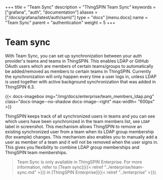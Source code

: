 +++
title = "Team Sync"
description = "ThingSPIN Team Sync"
keywords = ["grafana", "auth", "documentation"]
aliases = ["/docs/grafana/latest/auth/saml/"]
type = "docs"
[menu.docs]
name = "Team Sync"
parent = "authentication"
weight = 5
+++

# Team sync

With Team Sync, you can set up synchronization between your auth provider's teams and teams in ThingSPIN. This enables LDAP or GitHub OAuth users which are members
of certain teams/groups to automatically be added/removed as members to certain teams in ThingSPIN. Currently the synchronization will only happen every
time a user logs in, unless LDAP is used together with active background synchronization that was added in ThingSPIN 6.3.

{{< docs-imagebox img="/img/docs/enterprise/team_members_ldap.png" class="docs-image--no-shadow docs-image--right" max-width= "600px" >}}

ThingSPIN keeps track of all synchronized users in teams and you can see which users have been synchronized in the team members list, see `LDAP` label in screenshot.
This mechanism allows ThingSPIN to remove an existing synchronized user from a team when its LDAP group membership (for example) changes. This mechanism also enables you to manually add a user as member of a team and it will not be removed when the user signs in. This gives you flexibility to combine LDAP group memberships and ThingSPIN team memberships.

<div class="clearfix"></div>

> Team Sync is only available in ThingSPIN Enterprise.  For more information, refer to [Team sync]({{< relref "../enterprise/team-sync.md" >}}) in [ThingSPIN Enterprise]({{< relref "../enterprise" >}}).
